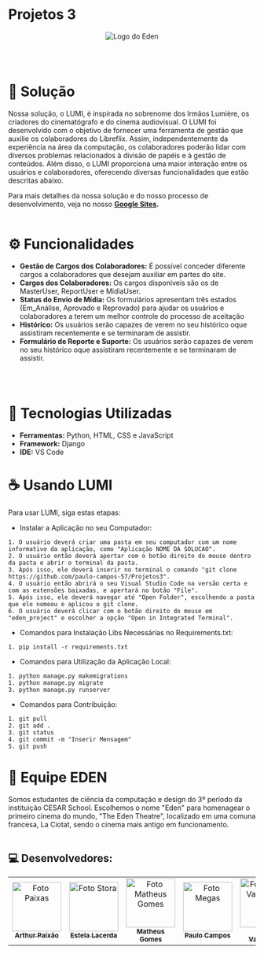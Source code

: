 # Projetos 3

<p align="center">
  <img src="https://cdn.discordapp.com/attachments/1145440299905200168/1156263713486147665/image-removebg-preview_VERMELHO_CERTO.png?ex=651455ff&is=6513047f&hm=4b9a61b213eef4e16bb236b503b9f9f05ac9ec05e9833b0bdce34b32161a7d35" alt="Logo do Eden">
</p>
<br></br>

# 🎥 Solução

Nossa solução, o LUMI, é inspirada no sobrenome dos Irmãos Lumière, os criadores do cinematógrafo e do cinema audiovisual. O LUMI foi desenvolvido com o objetivo de fornecer uma ferramenta de gestão que auxilie os colaboradores do Libreflix. Assim, independentemente da experiência na área da computação, os colaboradores poderão lidar com diversos problemas relacionados à divisão de papéis e à gestão de conteúdos. Além disso, o LUMI proporciona uma maior interação entre os usuários e colaboradores, oferecendo diversas funcionalidades que estão descritas abaixo.

Para mais detalhes da nossa solução e do nosso processo de desenvolvimento, veja no nosso <b>[Google Sites](https://sites.google.com/cesar.school/eden/equipe).</b>
<br></br>

# ⚙️ Funcionalidades

- <b>Gestão de Cargos dos Colaboradores:</b> É possível conceder diferente cargos a colaboradores que desejam auxiliar em partes do site.
- <b>Cargos dos Colaboradores:</b> Os cargos disponíveis são os de MasterUser, ReportUser e MidiaUser.
- <b>Status do Envio de Mídia:</b> Os formulários apresentam três estados (Em_Análise, Aprovado e Reprovado) para ajudar os usuários e colaboradores a terem um melhor controle do processo de aceitação
- <b>Histórico:</b> Os usuários serão capazes de verem no seu histórico oque assistiram recentemente e se terminaram de assistir.
- <b>Formulário de Reporte e Suporte:</b> Os usuários serão capazes de verem no seu histórico oque assistiram recentemente e se terminaram de assistir.
  
<br></br>

# 💾 Tecnologias Utilizadas

- <b>Ferramentas:</b> Python, HTML, CSS e JavaScript
- <b>Framework:</b> Django
- <b>IDE:</b> VS Code

# ☕ Usando LUMI

Para usar LUMI, siga estas etapas:

- Instalar a Aplicação no seu Computador:
```
1. O usuário deverá criar uma pasta em seu computador com um nome informativo da aplicação, como "Aplicação NOME DA SOLUCAO".
2. O usuário então deverá apertar com o botão direito do mouse dentro da pasta e abrir o terminal da pasta.
3. Após isso, ele deverá inserir no terminal o comando "git clone https://github.com/paulo-campos-57/Projetos3".
4. O usuário então abrirá o seu Visual Studio Code na versão certa e com as extensões baixadas, e apertará no botão "File".
5. Após isso, ele deverá navegar até "Open Folder", escolhendo a pasta que ele nomeou e aplicou o git clone.
6. O usuário deverá clicar com o botão direito do mouse em "eden_project" e escolher a opção "Open in Integrated Terminal".

```

- Comandos para Instalação Libs Necessárias no Requirements.txt:
```
1. pip install -r requirements.txt
```

- Comandos para Utilização da Aplicação Local:
```
1. python manage.py makemigrations
1. python manage.py migrate
3. python manage.py runserver
```


- Comandos para Contribuição:
```
1. git pull
2. git add .
3. git status
4. git commit -m "Inserir Mensagem"
5. git push
```

# 🤝 Equipe EDEN

Somos estudantes de ciência da computação e design do 3º período da instituição CESAR School. Escolhemos o nome "Eden" para homenagear o primeiro cinema do mundo, "The Eden Theatre", localizado em uma comuna francesa, La Ciotat, sendo o cinema mais antigo em funcionamento.
<br></br>

## 💻 Desenvolvedores:
<table>
  <tr>
    <td align="center">
      <a href="https://github.com/paixaoao">
        <img src="https://avatars.githubusercontent.com/u/126728380?v=4" width="100px;" alt="Foto Paixas"/><br>
        <sub>
          <b>Arthur Paixão</b>
        </sub>
      </a>
    </td>
    <td align="center">
      <a href="https://github.com/EstelaLacerda">
        <img src="https://avatars.githubusercontent.com/u/117921412?v=4" width="100px;" alt="Foto Stora"/><br>
        <sub>
          <b>Estela Lacerda</b>
        </sub>
      </a>
    </td>
    <td align="center">
      <a href="https://github.com/MatheusGom">
        <img src="https://avatars.githubusercontent.com/u/117746778?v=4" width="100px;" alt="Foto Matheus Gomes"/><br>
        <sub>
          <b>Matheus Gomes</b>
        </sub>
      </a>
    </td>
    <td align="center">
      <a href="https://github.com/paulo-campos-57">
        <img src="https://avatars.githubusercontent.com/u/77108503?v=4" width="100px;" alt="Foto Megas"/><br>
        <sub>
          <b>Paulo Campos</b>
        </sub>
      </a>
    </td>
    <td align="center">
      <a href="https://github.com/SofiaValadares">
        <img src="https://avatars.githubusercontent.com/u/113111708?v=4" width="100px;" alt="Foto Sofia Valadares"/><br>
        <sub>
          <b>Sofia Valadares</b>
        </sub>
      </a>
    </td>
    <td align="center">
      <a href="https://github.com/virnaamaral">
        <img src="https://avatars.githubusercontent.com/u/116957619?v=4" width="100px;" alt="Foto Virnas"/><br>
        <sub>
          <b>Virna Amaral</b>
        </sub>
      </a>
    </td>
  </tr>
</table>
<br></br>
